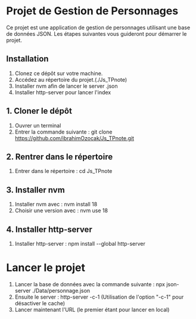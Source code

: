 # Projet de Gestion de Personnages
Ce projet est une application de gestion de personnages utilisant une base de données JSON. Les étapes suivantes vous guideront pour démarrer le projet.

## Installation

1. Clonez ce dépôt sur votre machine.
2. Accédez au répertoire du projet.(./Js_TPnote)
3. Installer nvm afin de lancer le server .json
4. Installer http-server pour lancer l'index

## 1. Cloner le dépôt
1. Ouvrer un terminal
2. Entrer la commande suivante : git clone https://github.com/ibrahimOzocak/Js_TPnote.git

## 2. Rentrer dans le répertoire
1. Entrer dans le répertoire : cd Js_TPnote

## 3. Installer nvm
1. Installer nvm avec : nvm install 18
2. Choisir une version avec : nvm use 18

## 4. Installer http-server
1. Installer http-server : npm install --global http-server

# Lancer le projet
1. Lancer la base de données avec la commande suivante : npx json-server ./Data/personnage.json
2. Ensuite le server : http-server -c-1
(Utilisation de l'option "-c-1" pour désactiver le cache)
3. Lancer maintenant l'URL
(le premier étant pour lancer en local)
